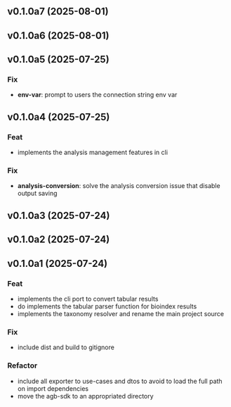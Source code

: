 ## v0.1.0a7 (2025-08-01)

## v0.1.0a6 (2025-08-01)

## v0.1.0a5 (2025-07-25)

### Fix

- **env-var**: prompt to users the connection string env var

## v0.1.0a4 (2025-07-25)

### Feat

- implements the analysis management features in cli

### Fix

- **analysis-conversion**: solve the analysis conversion issue that disable output saving

## v0.1.0a3 (2025-07-24)

## v0.1.0a2 (2025-07-24)

## v0.1.0a1 (2025-07-24)

### Feat

- implements the cli port to convert tabular results
- do implements the tabular parser function for bioindex results
- implements the taxonomy resolver and rename the main project source

### Fix

- include dist and build to gitignore

### Refactor

- include all exporter to use-cases and dtos to avoid to load the full path on import dependencies
- move the agb-sdk to an appropriated directory
